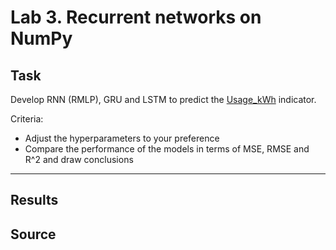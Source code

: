 # Lab 3. Recurrent networks on NumPy

## Task
Develop RNN (RMLP), GRU and LSTM to predict the [Usage_kWh](https://archive.ics.uci.edu/dataset/851/steel+industry+energy+consumption) indicator.

Criteria:
* Adjust the hyperparameters to your preference
* Compare the performance of the models in terms of MSE, RMSE and R^2 and draw conclusions

---
## Results

## Source